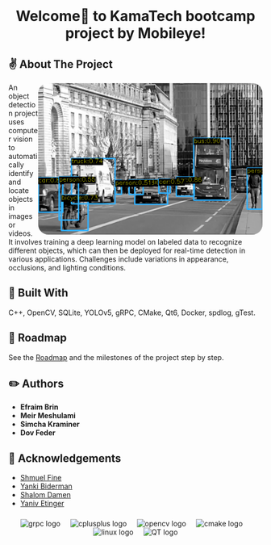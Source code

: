 <br/>
<p align="center">
  <h1 align="center">Welcome👋 to KamaTech bootcamp project by Mobileye!</h1>

</p>



## ✌️ About The Project

<div align="center">
<div align="center">
  <img align="right" height="300" style=border-radius:20px src="/resources/detection_image.png"  />
</div>
</div>

An object detection project uses computer vision to automatically identify and locate objects in images or videos. It involves training a deep learning model on labeled data to recognize different objects, which can then be deployed for real-time detection in various applications. Challenges include variations in appearance, occlusions, and lighting conditions.

## 🔨 Built With

C++, OpenCV, SQLite, YOLOv5, gRPC, CMake, Qt6, Docker, spdlog, gTest.

## 📃 Roadmap

See the [Roadmap](/resources/Roadmap.h) and the milestones of the project step by step.

## ✏️ Authors

* **Efraim Brin** 
* **Meir Meshulami** 
* **Simcha Kraminer** 
* **Dov Feder** 

## 👏 Acknowledgements

* [Shmuel Fine](https://github.com/ShmuelFine)
* [Yanki Biderman]()
* [Shalom Damen]()
* [Yaniv Etinger]()

###



###

<div align="center">
  <img src="https://miro.medium.com/v2/resize:fit:560/0*OhqRsVej30htIkDL.png" height="30" alt="grpc logo"  />
  <img width="12" />
  <img src="https://cdn.jsdelivr.net/gh/devicons/devicon/icons/cplusplus/cplusplus-original.svg" height="30" alt="cplusplus logo"  />
  <img width="12" />
  <img src="https://cdn.jsdelivr.net/gh/devicons/devicon/icons/opencv/opencv-original.svg" height="30" alt="opencv logo"  />
  <img width="12" />
  <img src="https://cdn.jsdelivr.net/gh/devicons/devicon/icons/cmake/cmake-original.svg" height="30" alt="cmake logo"  />
  <img width="12" />
  <img src="https://cdn.jsdelivr.net/gh/devicons/devicon/icons/linux/linux-original.svg" height="30" alt="linux logo"  />
  <img width="12" />
  <img src="https://upload.wikimedia.org/wikipedia/commons/thumb/8/81/Qt_logo_neon_2022.svg/224px-Qt_logo_neon_2022.svg.png" height="30" alt="QT logo"  />
</div>
